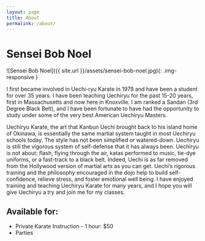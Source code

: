 ```yaml
---
layout: page
title: About
permalink: /about/
---
```


# Sensei Bob Noel

![Sensei Bob Noel]({{ site.url }}/assets/sensei-bob-noel.jpg){: .img-responsive }

I first became involved in Uechi-ryu Karate in 1979 and have been a student for over 35 years.  I have been teaching Uechiryu for the past 15-20 years, first in Massachusetts and now here in Knoxville.  I am ranked a Sandan (3rd Degree Black Belt), and I have been fortunate to have had the opportunity to study under some of the very best American Uechiryu Masters.

Uechiryu Karate, the art that Kanbun Uechi brought back to his island home of Okinawa, is essentially the same martial system taught in most Uechiryu schools today. The style has not been simplified or watered-down. Uechiryu is still the vigorous system of self-defense that it has always been. Uechiryu is not about: flash, flying through the air, katas performed to music, tie-dye uniforms, or a fast-track to a black belt. Indeed, Uechi is as far removed from the Hollywood version of martial arts as you can get.  Uechi’s rigorous training and the philosophy encouraged in the dojo help to build self-confidence, relieve stress, and foster emotional well being.  I have enjoyed training and teaching Uechiryu Karate for many years, and I hope you will give Uechiryu a try and join me for my classes.

## Available for: 
* Private Karate Instruction - 1 hour: $50
* Parties
